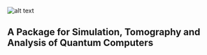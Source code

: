 ![alt text](https://github.com/GTorlai/PastaQ.jl/blob/master/docs/pastaQ_logo.jpg?raw=true)

## A Package for Simulation, Tomography and Analysis of Quantum Computers
